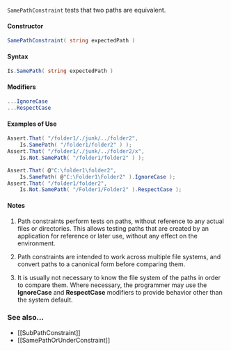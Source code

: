 `SamePathConstraint` tests that two paths are equivalent.

<h4>Constructor</h4>

```C#
SamePathConstraint( string expectedPath )
```

<h4>Syntax</h4>

```C#
Is.SamePath( string expectedPath )
```

<h4>Modifiers</h4>

```C#
...IgnoreCase
...RespectCase
```

<h4>Examples of Use</h4>

```C#
Assert.That( "/folder1/./junk/../folder2", 
	Is.SamePath( "/folder1/folder2" ) );
Assert.That( "/folder1/./junk/../folder2/x", 
	Is.Not.SamePath( "/folder1/folder2" ) );

Assert.That( @"C:\folder1\folder2",
	Is.SamePath( @"C:\Folder1\Folder2" ).IgnoreCase );
Assert.That( "/folder1/folder2",
	Is.Not.SamePath( "/Folder1/Folder2" ).RespectCase );
```

#### Notes

1. Path constraints perform tests on paths, without reference to any
actual files or directories. This allows testing paths that are
created by an application for reference or later use, without 
any effect on the environment.

2. Path constraints are intended to work across multiple file systems,
and convert paths to a canonical form before comparing them. 

3. It is usually not necessary to know the file system of the paths
in order to compare them. Where necessary, the programmer may
use the <b>IgnoreCase</b> and <b>RespectCase</b> modifiers to provide 
behavior other than the system default.


### See also...
 * [[SubPathConstraint]]
 * [[SamePathOrUnderConstraint]]